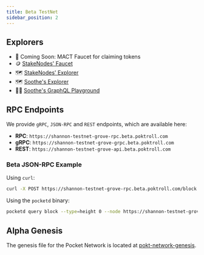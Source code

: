 ```yaml
---
title: Beta TestNet
sidebar_position: 2
---
```


## Explorers

- 🚰 Coming Soon: MACT Faucet for claiming tokens
- 🪙 [StakeNodes' Faucet](https://faucet.beta.testnet.pokt.network/)
- 🗺️ [StakeNodes' Explorer](https://explorer.pocket.network/pocket-beta)
- 🗺️ [Soothe's Explorer](https://shannon-beta.trustsoothe.io)
- 👨‍💻 [Soothe's GraphQL Playground](https://shannon-beta-api.trustsoothe.io/)

<!-- TODO_MAINNET_MIGRATION(@bryanchriswhite): Add a link to the MACT Faucet once it's live. -->

## RPC Endpoints

We provide `gRPC`, `JSON-RPC` and `REST` endpoints, which are available here:

- **RPC**: `https://shannon-testnet-grove-rpc.beta.poktroll.com`
- **gRPC**: `https://shannon-testnet-grove-grpc.beta.poktroll.com`
- **REST**: `https://shannon-testnet-grove-api.beta.poktroll.com`

### Beta JSON-RPC Example

Using `curl`:

```bash
curl -X POST https://shannon-testnet-grove-rpc.beta.poktroll.com/block
```

Using the `pocketd` binary:

```bash
pocketd query block --type=height 0 --node https://shannon-testnet-grove-rpc.beta.poktroll.com
```

## Alpha Genesis

The genesis file for the Pocket Network is located at [pokt-network-genesis](https://github.com/pokt-network/pocket-network-genesis/tree/master/shannon/testnet-beta).
